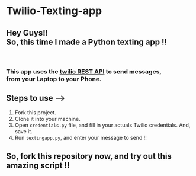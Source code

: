# Twilio-Texting-app

## Hey Guys!!<br />So, this time I made a Python texting app !!

<br/>

### This app uses the [twilio REST API](https://www.twilio.com/) to send messages,<br/>from your **Laptop** to your **Phone**.

## Steps to use -->
1. Fork this project.
2. Clone it into your machine.
3. Open `credentials.py` file, and fill in your actuals Twilio credentials. And, save it.
4. Run `textingapp.py`, and enter your message to send !!

## So, fork this repository now, and try out this amazing script !!
